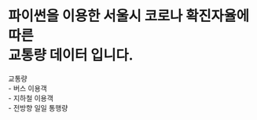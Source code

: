 # 파이썬을 이용한 서울시 코로나 확진자율에 따른 <br> 교통량 데이터 입니다.
   교통량<br>
     - 버스 이용객<br>
     - 지하철 이용객<br>
     - 전방향 일일 통행량<br>
